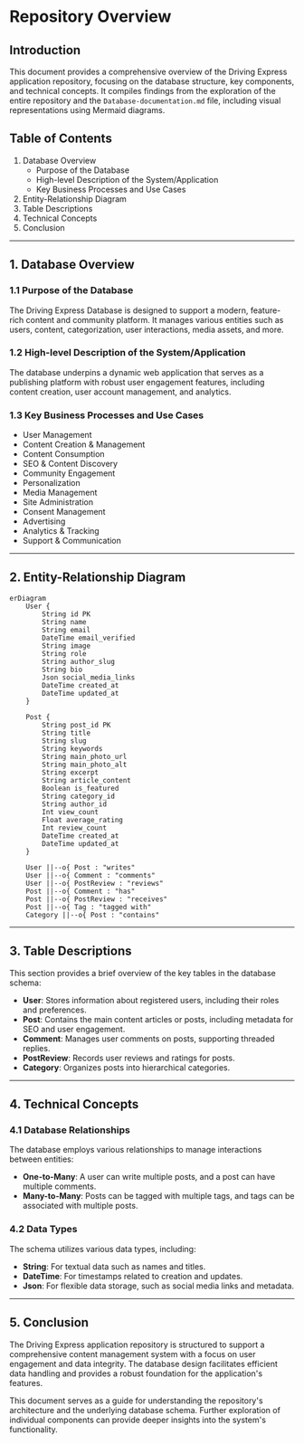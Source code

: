 # Repository Overview

## Introduction

This document provides a comprehensive overview of the Driving Express application repository, focusing on the database structure, key components, and technical concepts. It compiles findings from the exploration of the entire repository and the `Database-documentation.md` file, including visual representations using Mermaid diagrams.

## Table of Contents

1. Database Overview
   - Purpose of the Database
   - High-level Description of the System/Application
   - Key Business Processes and Use Cases
2. Entity-Relationship Diagram
3. Table Descriptions
4. Technical Concepts
5. Conclusion

---

## 1. Database Overview

### 1.1 Purpose of the Database

The Driving Express Database is designed to support a modern, feature-rich content and community platform. It manages various entities such as users, content, categorization, user interactions, media assets, and more.

### 1.2 High-level Description of the System/Application

The database underpins a dynamic web application that serves as a publishing platform with robust user engagement features, including content creation, user account management, and analytics.

### 1.3 Key Business Processes and Use Cases

- User Management
- Content Creation & Management
- Content Consumption
- SEO & Content Discovery
- Community Engagement
- Personalization
- Media Management
- Site Administration
- Consent Management
- Advertising
- Analytics & Tracking
- Support & Communication

---

## 2. Entity-Relationship Diagram

```mermaid
erDiagram
    User {
        String id PK
        String name
        String email
        DateTime email_verified
        String image
        String role
        String author_slug
        String bio
        Json social_media_links
        DateTime created_at
        DateTime updated_at
    }
    
    Post {
        String post_id PK
        String title
        String slug
        String keywords
        String main_photo_url
        String main_photo_alt
        String excerpt
        String article_content
        Boolean is_featured
        String category_id
        String author_id
        Int view_count
        Float average_rating
        Int review_count
        DateTime created_at
        DateTime updated_at
    }
    
    User ||--o{ Post : "writes"
    User ||--o{ Comment : "comments"
    User ||--o{ PostReview : "reviews"
    Post ||--o{ Comment : "has"
    Post ||--o{ PostReview : "receives"
    Post ||--o{ Tag : "tagged with"
    Category ||--o{ Post : "contains"
```

---

## 3. Table Descriptions

This section provides a brief overview of the key tables in the database schema:

- **User**: Stores information about registered users, including their roles and preferences.
- **Post**: Contains the main content articles or posts, including metadata for SEO and user engagement.
- **Comment**: Manages user comments on posts, supporting threaded replies.
- **PostReview**: Records user reviews and ratings for posts.
- **Category**: Organizes posts into hierarchical categories.

---

## 4. Technical Concepts

### 4.1 Database Relationships

The database employs various relationships to manage interactions between entities:

- **One-to-Many**: A user can write multiple posts, and a post can have multiple comments.
- **Many-to-Many**: Posts can be tagged with multiple tags, and tags can be associated with multiple posts.

### 4.2 Data Types

The schema utilizes various data types, including:

- **String**: For textual data such as names and titles.
- **DateTime**: For timestamps related to creation and updates.
- **Json**: For flexible data storage, such as social media links and metadata.

---

## 5. Conclusion

The Driving Express application repository is structured to support a comprehensive content management system with a focus on user engagement and data integrity. The database design facilitates efficient data handling and provides a robust foundation for the application's features. 

This document serves as a guide for understanding the repository's architecture and the underlying database schema. Further exploration of individual components can provide deeper insights into the system's functionality.